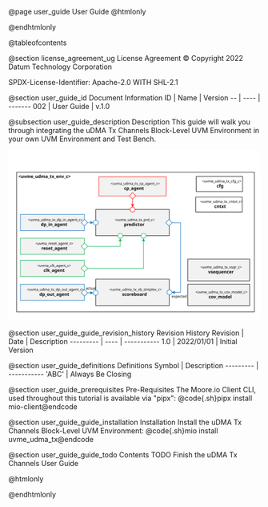 @page user_guide User Guide
@htmlonly
<div class="autonumbering">
@endhtmlonly



@tableofcontents



@section license_agreement_ug License Agreement
© Copyright 2022 Datum Technology Corporation

SPDX-License-Identifier: Apache-2.0 WITH SHL-2.1


@section user_guide_id Document Information
ID | Name | Version
-- | ---- | -------
002 | User Guide | v.1.0


@subsection user_guide_description Description
This guide will walk you through integrating the uDMA Tx Channels Block-Level UVM Environment in your own UVM Environment and Test Bench.

![uvme_udma_tx_env_c Block Diagram](env_block_diagram.svg)



@section user_guide_guide_revision_history Revision History
Revision  | Date | Description
--------- | ---- | -----------
1.0 | 2022/01/01 | Initial Version



@section user_guide_definitions Definitions
Symbol  | Description
--------- | -----------
 'ABC' | Always Be Closing



@section user_guide_prerequisites Pre-Requisites
The Moore.io Client CLI, used throughout this tutorial is available via "pipx":
@code{.sh}pipx install mio-client@endcode



@section user_guide_guide_installation Installation
Install the uDMA Tx Channels Block-Level UVM Environment: @code{.sh}mio install uvme_udma_tx@endcode



@section user_guide_guide_todo Contents
TODO Finish the uDMA Tx Channels User Guide




@htmlonly
</div>
@endhtmlonly
